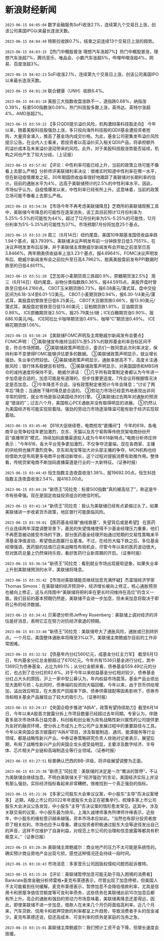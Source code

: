# 新浪财经新闻
`2023-06-15 04:05:04` 数字金融服务SoFi收涨2.1%，连续第九个交易日上涨，创该公司美国IPO以来最长连涨天数。

`2023-06-15 04:04:49` 特斯拉收跌0.7%，结束之前连续13个交易日上涨的趋势。

`2023-06-15 04:03:15` 【热门中概股普涨 理想汽车涨超7%】热门中概股普涨，理想汽车涨超7%，腾讯音乐、唯品会、小鹏汽车涨超5%，哔哩哔哩涨超4%，网易、百度涨超3%。

`2023-06-15 04:02:23` SoFi收涨2.1%，连续第九个交易日上涨，创该公司美国IPO以来最长连涨天数。

`2023-06-15 04:01:28` 联合健康（UNH）收跌6.4%。

`2023-06-15 04:01:18` 美股三大指数收盘涨跌不一，道指跌0.68%，纳指涨0.39%，标普500指数涨0.08%，热门科技股多数上涨，英伟达、英特尔涨超4%，AMD涨超2%。

`2023-06-15 03:59:22` 【多只QDII提示溢价风险，机构激辩美科技股走向】 今年以来，随着美股科技股强劲上涨，多只投向海外科技股的QDII基金遭投资者抢购，大量资金涌入，推高了基金场内成交价格。为此，基金公司密集发布溢价风险提示公告。在业内人士看来，若投资者以高溢价买入相关QDII产品，将承担额外的溢价成本及未来溢价波动带来的风险。此外，对于美股科技股涨势能否延续，机构之间也产生了较大分歧。（上证报）

`2023-06-15 03:57:02` 【评论：中性利率可能已经上升，当前的政策立场可能不像看上去那么严格】分析师评美联储利率决议：很难实时知道中性利率在哪一水平，但在新冠疫情爆发之前，30年期国债收益率很好地跟踪了美联储对长期利率的估计。目前的通胀水平为4%，远高于美联储预计的2.5%的中性利率水平。因此，市场似乎认为，自疫情爆发以来，中性利率已经有所上升。这意味着，当前的政策立场可能不像看上去那么严格。

`2023-06-15 03:54:34` 【市场今年不再考虑美联储降息】芝商所的美联储观察工具中，美联储今年降息的可能性在逐渐消失，该工具目前预计12月份利率为5.25%-5.5%的可能性为44%，超过了12月份利率为5%-5.25%的可能性，12月份利率为5%-5.25%的可能性为37%。市场预期7月份将加息25个基点。

`2023-06-15 03:53:29` 周三（6月14日）纽约尾盘，美国10年期基准国债收益率跌1.94个基点，报3.7939%，美联储决议声明发布前一分钟跌至日低3.7551%，在决议声明发发布后反弹，并于美联储主席鲍威尔新闻发布会开始之前涨至日高3.8466%。两年期美债收益率上涨3.23个基点，报4.6964%，FOMC决议声明发布后、鲍威尔新闻发布会之前拉升至日高4.7962%，脱离美股盘前发布PPI数据时跌至的日低4.6011%。

`2023-06-15 03:51:20` 【芝加哥小麦期货周三跌超0.9%，原糖期货涨2.5%】 
周三（6月14日）纽约尾盘，谷物分类指数跌0.36%，报44.5915点，美股开盘时曾跌至日低44.2160点。
CBOT玉米期货跌0.73%，报6.08美元/蒲式耳，盘中交投区间为6.18-3/4至6.01-1/2美元。
CBOT小麦期货跌0.94%，报6.30-1/4美元/蒲式耳，美股盘初曾跌至日低6.25美元。
CBOT大豆期货跌0.66%，报13.90美元/蒲式耳，美股盘初曾跌至日低13.80美元；豆粕期货跌1.91%，豆油期货涨0.88%。
ICE原糖期货涨2.50%，报25.79美分/磅；ICE白糖期货涨0.90%，报686.10美元/吨。
ICE阿拉比卡咖啡期货涨0.49%，咖啡“C”期货涨0.49%。
ICE棉花期货跌1.06%。

`2023-06-15 03:50:24` 【美联储FOMC声明及主席鲍威尔新闻发布会要点】
FOMC声明：
①美联储宣布维持当前5%至5.25%的联邦基金利率目标区间不变，符合市场预期。
②美联储政策声明显示，委员们一致同意此次利率决定，保持利率不变使得FOMC能够评估更多的数据。
③美联储政策声明显示，就业增长强劲，失业率仍然较低。
④美联储政策声明显示，通胀率居高不下，高度关注通胀风险；银行体系稳健且有韧性。
⑤美联储政策声明显示，对美国国债和MBS持仓的减持速度将保持不变。
鲍威尔讲话：
①几乎所有政策制定者都认为今年进一步加息是合适的，加息可能是有道理的，但步伐要更适度。7月会议将根据情况决定是否加息。
②今年降息不合适，没有政策制定者预计今年会降息；“讨论了两年后”降息；当通胀下降时降息是合适的。
③劳动力市场已经意外地表现出非同寻常的韧性，就业市场是驱动美国经济的引擎。
④美联储过去两年对通胀的预测是“错误的”；过去六个月，美国核心PCE通胀并没有取得明显的进展。
⑤仍然认为美国经济有可能实现软着陆，强劲的劳动力市场逐渐降温可能有助于经济实现软着陆。

`2023-06-15 03:45:40` 【618大促继续卷，电商抢攻“直播间”】 今年的618，各电商平台竞争较往年更加激烈，京东、天猫以及苏宁易购等传统货架电商纷纷开启“直播带货”模式，持续加码直播渠道投入成为今年618新特点。”电商分析师庄帅表示：“今年618，各大平台竞争更加激烈，不仅争夺流量端，现在各商家、主播的供给侧也展开激烈竞争。京东和淘宝等加大对头部主播的争夺，MCN机构也纷纷借助大促布局更多电商平台推动新增长，这个过程对提振消费有助推作用。整体看，传统货架电商不断加码直播渠道是行业的一大新特征。（证券时报）

`2023-06-15 03:44:45` 恒生指数主连夜盘收涨1.38%，报19692.00点。恒生科技指数主连夜盘收涨2.54%，报4163.00点。

`2023-06-15 03:44:26` “新债王”冈拉克：标普500指数“真的被高估了”，称这是牛市有些牵强。现在是固定收益投资组合的绝佳时机。

`2023-06-15 03:41:14` “新债王”冈拉克：我认为美联储已经有点紧缩过头了。如果美联储进一步收紧货币政策，地区银行可能面临风险。

`2023-06-15 03:39:01` 【医药基金经理“曲线救基”，失望背后或是希望】 在医药行业连续两年深度调整背景下，基民的失望情绪使得不少基金经理压力重重，他们不再愿意被动接受市场的下跌，部分医药基金经理开始通过短期的交易性策略来平滑基金净值波动，希望借此跑赢行业基准。不过，在经历大幅下跌之后，多位基金经理强调，医药股的估值已迎来战略性布局机会，尽管今年以来的医药波动很大，但对医药总量上仍然保持乐观，看好医药行业新周期的开启。（证券时报）

`2023-06-15 03:36:54` “新债王”冈拉克：看到就业市场出现疲软迹象，如果失业率上升到美联储预测的水平，美联储将降息。

`2023-06-15 03:35:42` 【市场对美联储能否继续加息充满怀疑】杰富瑞经济学家Thomas Simons：在美联储的经济预测中，经济增长被向上修正，核心通胀预测也被向上修正，这与点阵图中“美联储将把利率在更长时间维持在高位”的含义一致。我们目前的基本预期仍然是，美联储不会进一步加息，但未来加息将取决于即将公布的经济数据。

`2023-06-15 03:34:41` 贝莱德分析师Jeffrey Rosenberg：美联储上调对经济的评估是好消息，表明它正在努力对抗经济衰退的预期。

`2023-06-15 03:33:40` “新债王”冈拉克：美联储夸大了通胀风险，通胀或已到转折点。一个月后，美国整体通胀率将降至3%以下。美联储主席鲍威尔目前的工作非常困难。

`2023-06-15 03:32:52` 【债基年内分红560亿元，成基金分红主力军】 截至6月13日，年内基金分红总金额超过了670亿元。今年共有1536只基金进行分红，其中1369只为债券基金，占比为89.1%；从分红金额来看，债券基金559.49亿元的分红，也占到了总分红的82.6%。对于今年以来权益基金分红相对较少，债券基金分红占大头的原因，沪上一家中型公募认为，年内权益市场震荡，基金产品业绩出现大面积亏损；与此同时，债券端的投资则大幅回暖。今年以来，由于货币供给增加，溢出效应明显，在大类资产回报率下跌、债券供需错配等因素影响下，债券市场和相关基金产品展现出了较大的吸引力。（证券时报）

`2023-06-15 03:29:17` 【央国企稳步推进“A拆A”，政策有望持续助力】截至6月14日，今年以来A股首次披露分拆上市项目数量已经超过去年同期。专家认为，伴随着多层次市场体系日益完善，科创板和创业板为具有战略性新兴属性的公司提供更为友好的融资环境，使分拆上市成为上市公司产业发展过程中的重要路径与工具。今年以来央国企首次披露的“A拆A”项目，涉及智能制造、通讯、能源服务等行业领域，都是战略性新兴产业。中泰证券策略研究负责人徐驰对记者表示，展望后期，布局了战略性新兴产业的央国企龙头或受益明显，主要涉及数字经济、半导体、芯片相关产业链和高端制造业等行业领域。（证券时报）

`2023-06-15 03:27:51` 标普确认巴西的BB-评级，将评级展望调整为正面。

`2023-06-15 03:25:38` “新债王”冈拉克：美联储的决定是一次“鹰派的暂停”，不认为美联储会继续加息。不明白美联储关于“经济强劲”的言论，美国经济实际上并没有那么强劲，实际经济指标看起来非常糟糕，很难找到一个真正强劲的指标。

`2023-06-15 03:21:26` 【多家公司股东大会审议议案，中小股东“主导”否决议案增多】 近期，A股上市公司2022年年度股东大会正在密集举行。梳理多家上市公司股东大会决议公告发现，中小股东“主导”否决议案的情形愈发常见。这其中，涉及关联交易的议案，中小股东最为排斥。上海久诚律师事务所律师许峰表示，近些年，中小股东的维权意识越来越强，资本市场本应如此。“当然也有部分投资者放弃了相关权利，市场也应予以尊重。建议投资者积极通过股东大会等途径发出自己的声音，这样不仅维护了自身利益，对规范上市公司的治理和信息披露等都具有积极意义。”（证券日报）

`2023-06-15 03:20:36` 美联储主席鲍威尔：商业地产的压力不太可能是系统性的。确实预计商业房地产会出现亏损，感觉这种情况还会持续一段时间。

`2023-06-15 03:16:43` 市场消息：多家音乐公司因版权侵权问题而起诉推特。

`2023-06-15 03:15:24` 【评论：美联储暂停加息可能无助于陷入困境的消费者】Bankrate首席金融分析师雷格•麦克布莱德表示，尽管出现了加息停顿，但美国人不太可能看到任何缓解。麦克布莱德表示，暂停加息不会降低借款利率，尤其是信用卡和房屋净值信贷额度等可变利率债务，这些债务在美联储此前10次加息后都有所上升。高企的通胀和强劲的劳动力市场意味着，美联储离降息还差得远，因此，即使美联储不进一步加息，借款人在未来几个月仍将面临高利率。近几个月来，汽车贷款、信用卡和抵押贷款的利率都呈上升趋势，导致消费者手头的现金减少。麦克布莱德还说，偿还高成本、可变利率的债务是家庭的当务之急。

`2023-06-15 03:15:01` 美联储主席鲍威尔：我们预计工资不会下降，但增长速度会放缓。

